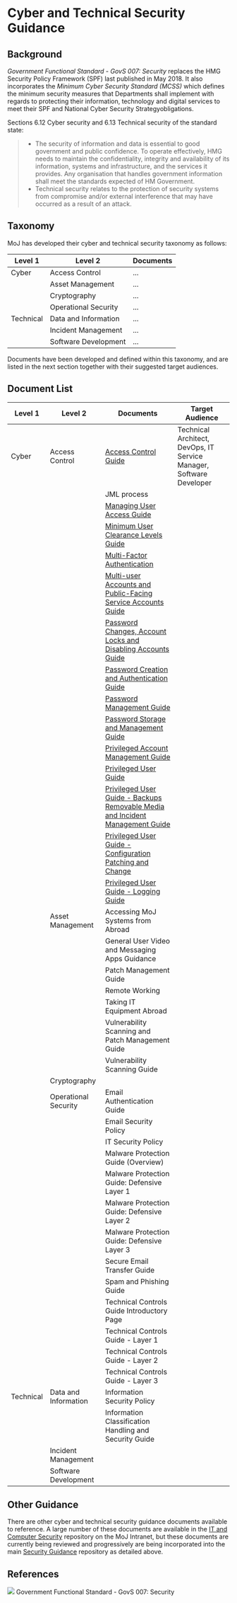 # Cyber and Technical Security Guidance

## Background

*Government Functional Standard - GovS 007: Security* replaces the HMG Security Policy Framework (SPF) last published in May 2018. It also incorporates the *Minimum Cyber Security Standard (MCSS)* which defines the minimum security measures that Departments shall implement with regards to protecting their information, technology and digital services to meet their SPF and National Cyber Security Strategyobligations.

Sections 6.12 Cyber security and 6.13 Technical security of the standard state:

> - The security of information and data is essential to good government and public confidence. To operate effectively, HMG needs to maintain the confidentiality, integrity and availability of its information, systems and infrastructure, and the services it provides. Any organisation that handles government information shall meet the standards expected of HM Government.
> - Technical security relates to the protection of security systems from compromise and/or external interference that may have occurred as a result of an attack.

## Taxonomy

MoJ has developed their cyber and technical security taxonomy as follows:

| Level 1 | Level 2 | Documents |
| --- | --- | --- |
| Cyber | Access Control | ... |
| | Asset Management | ... |
| | Cryptography | ... |
| | Operational Security | ... |
| Technical | Data and Information | ... |
| | Incident Management | ... |
| | Software Development | ... |

Documents have been developed and defined within this taxonomy, and are listed in the next section together with their suggested target audiences.

## Document List

| Level 1 | Level 2 | Documents | Target Audience |
| --- | --- | --- | --- |
| Cyber | Access Control | [Access Control Guide](https://github.com/ministryofjustice/security-guidance/blob/Local/policies/access-control-guide.md) | Technical Architect, DevOps, IT Service Manager, Software Developer |
| | | JML process | |
| | | [Managing User Access Guide](https://github.com/ministryofjustice/security-guidance/blob/Local/policies/managing-user-access-guide.md) |  |
| | | [Minimum User Clearance Levels Guide](https://github.com/ministryofjustice/security-guidance/blob/Local/policies/minimum-user-clearance-requirements-guide.md) | |
| | | [Multi-Factor Authentication](https://github.com/ministryofjustice/security-guidance/blob/Local/policies/multi-Factor-authentication-mfa-guide.md) | |
| | | [Multi-user Accounts and Public-Facing Service Accounts Guide](https://github.com/ministryofjustice/security-guidance/blob/Local/policies/multi-user-accounts-and-public-facing-service-accounts-guide.md) | |
| | | [Password Changes, Account Locks and Disabling Accounts Guide](https://github.com/ministryofjustice/security-guidance/blob/Local/policies/password-changes-account-locks-and-disabling-accounts-guide.md) | |
| | | [Password Creation and Authentication Guide](https://github.com/ministryofjustice/security-guidance/blob/Local/policies/password-creation-and-authentication-guide.md) | |
| | | [Password Management Guide](https://github.com/ministryofjustice/security-guidance/blob/Local/policies/password-management-guide.md) | |
| | | [Password Storage and Management Guide](https://github.com/ministryofjustice/security-guidance/blob/Local/policies/password-storage-and-management-guide.md) | |
| | | [Privileged Account Management Guide](https://github.com/ministryofjustice/security-guidance/blob/Local/policies/privileged-account-management-guide.md) | |
| | | [Privileged User Guide](https://github.com/ministryofjustice/security-guidance/blob/Local/policies/privileged-user-guide.md) | |
| | | [Privileged User Guide - Backups Removable Media and Incident Management Guide](https://github.com/ministryofjustice/security-guidance/blob/Local/policies/privileged-user-backups-removable-media-and-incident-management-guide.md) | |
| | | [Privileged User Guide - Configuration Patching and Change](https://github.com/ministryofjustice/security-guidance/blob/Local/policies/privileged-user-configuration-patching-and-change-management-guide.md) | |
| | | [Privileged User Guide - Logging Guide](https://github.com/ministryofjustice/security-guidance/blob/Local/policies/privileged-user-logging-and-protective-monitoring-guide.md) |
| | Asset Management | Accessing MoJ Systems from Abroad | |
| | | General User Video and Messaging Apps Guidance | |
| | | Patch Management Guide | |
| | | Remote Working | |
| | | Taking IT Equipment Abroad | |
| | | Vulnerability Scanning and Patch Management Guide | |
| | | Vulnerability Scanning Guide | |
| | Cryptography |
| | Operational Security | Email Authentication Guide | |
| | | Email Security Policy | |
| | | IT Security Policy | |
| | | Malware Protection Guide (Overview) | |
| | | Malware Protection Guide: Defensive Layer 1 | |
| | | Malware Protection Guide: Defensive Layer 2 | |
| | | Malware Protection Guide: Defensive Layer 3 | |
| | | Secure Email Transfer Guide | |
| | | Spam and Phishing Guide | |
| | | Technical Controls Guide Introductory Page | |
| | | Technical Controls Guide - Layer 1 | |
| | | Technical Controls Guide - Layer 2 | |
| | | Technical Controls Guide - Layer 3 | |
| Technical | Data and Information | Information Security Policy | |
| | | Information Classification Handling and Security Guide | |
| | Incident Management |
| | Software Development |

## Other Guidance

There are other cyber and technical security guidance documents available to reference. A large number of these documents are available in the [IT and Computer Security](https://intranet.justice.gov.uk/guidance/security/it-computer-security/) repository on the MoJ Intranet, but these documents are currently being reviewed and progressively are being incorporated into the main [Security Guidance](https://ministryofjustice.github.io/security-guidance/#moj-security--guidance) repository as detailed above.

## References

![](https://github.com/ministryofjustice/security-guidance/blob/Local/images/GovS_007_Thumbnail.png) Government Functional Standard - GovS 007: Security

